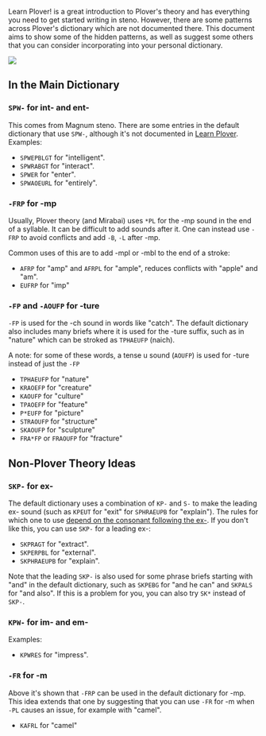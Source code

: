 Learn Plover! is a great introduction to Plover's theory and has everything you need to get started writing in steno. However, there are some patterns across Plover's dictionary which are not documented there. This document aims to show some of the hidden patterns, as well as suggest some others that you can consider incorporating into your personal dictionary.

<img src="http://qwertysteno.com/Images/steno-keyboard1.gif">

## In the Main Dictionary

### `SPW-` for int- and ent-

This comes from Magnum steno. There are some entries in the default dictionary that use `SPW-`, although it's not documented in [Learn Plover]. Examples:

  [Learn Plover]: https://sites.google.com/site/ploverdoc/home

* `SPWEPBLGT` for "intelligent".
* `SPWRABGT` for "interact".
* `SPWER` for "enter".
* `SPWAOEURL` for "entirely".

### `-FRP` for -mp

Usually, Plover theory (and Mirabai) uses `*PL` for the -mp sound in the end of a syllable. It can be difficult to add sounds after it. One can instead use `-FRP` to avoid conflicts and add `-B`, `-L` after -mp.

Common uses of this are to add -mpl or -mbl to the end of a stroke:

* `AFRP` for "amp" and `AFRPL` for "ample", reduces conflicts with "apple" and "am".
* `EUFRP` for "imp"

### `-FP` and `-AOUFP` for -ture

`-FP` is used for the -ch sound in words like "catch". The default dictionary also includes many briefs where it is used for the -ture suffix, such as in "nature" which can be stroked as `TPHAEUFP` (naich).

A note: for some of these words, a tense u sound (`AOUFP`) is used for -ture instead of just the `-FP`

* `TPHAEUFP` for "nature"
* `KRAOEFP` for "creature"
* `KAOUFP` for "culture"
* `TPAOEFP` for "feature"
* `P*EUFP` for "picture"
* `STRAOUFP` for "structure"
* `SKAOUFP` for "sculpture"
* `FRA*FP` or `FRAOUFP` for "fracture"

## Non-Plover Theory Ideas

### `SKP-` for ex-

The default dictionary uses a combination of `KP-` and `S-` to make the leading ex- sound (such as `KPEUT` for "exit" for `SPHRAEUPB` for "explain"). The rules for which one to use [depend on the consonant following the ex-](ex-rules). If you don't like this, you can use `SKP-` for a leading ex-:

  [ex-rules]: https://www.dropbox.com/s/fa7fch2eocubrde/Philadelphia%20Clinic.pdf?dl=0

* `SKPRAGT` for "extract".
* `SKPERPBL` for "external".
* `SKPHRAEUPB` for "explain".

Note that the leading `SKP-` is also used for some phrase briefs starting with "and" in the default dictionary, such as `SKPEBG` for "and he can" and `SKPALS` for "and also". If this is a problem for you, you can also try `SK*` instead of `SKP-`.

### `KPW-` for im- and em-

Examples:

* `KPWRES` for "impress".

### `-FR` for -m

Above it's shown that `-FRP` can be used in the default dictionary for -mp. This idea extends that one by suggesting that you can use `-FR` for -m when `-PL` causes an issue, for example with "camel".

* `KAFRL` for "camel"